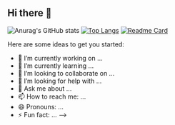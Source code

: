 ## Hi there 👋

![Anurag's GitHub stats](https://github-readme-stats.vercel.app/api?username=Almond1400&theme=cobalt&show_icons=true)
[![Top Langs](https://github-readme-stats.vercel.app/api/top-langs/?username=Almond1400&layout=compact)](https://github.com/Almond1400/github-readme-stats)
[![Readme Card](https://github-readme-stats.vercel.app/api/pin/?username=Almond1400&repo=github-readme-stats)](https://github.com/Almond1400/github-readme-stats)

Here are some ideas to get you started:

- 🔭 I’m currently working on ...
- 🌱 I’m currently learning ...
- 👯 I’m looking to collaborate on ...
- 🤔 I’m looking for help with ...
- 💬 Ask me about ...
- 📫 How to reach me: ...
- 😄 Pronouns: ...
- ⚡ Fun fact: ...
-->
